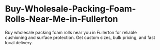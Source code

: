# Buy-Wholesale-Packing-Foam-Rolls-Near-Me-in-Fullerton
Buy wholesale packing foam rolls near you in Fullerton for reliable cushioning and surface protection. Get custom sizes, bulk pricing, and fast local delivery.
